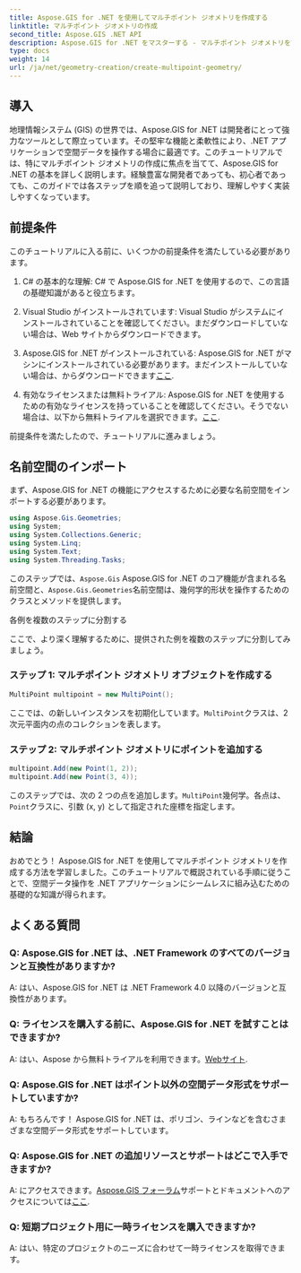 ```yaml
---
title: Aspose.GIS for .NET を使用してマルチポイント ジオメトリを作成する
linktitle: マルチポイント ジオメトリの作成
second_title: Aspose.GIS .NET API
description: Aspose.GIS for .NET をマスターする - マルチポイント ジオメトリを簡単に作成する方法を学びます。開発者向けの包括的なチュートリアル。
type: docs
weight: 14
url: /ja/net/geometry-creation/create-multipoint-geometry/
---
```

## 導入

地理情報システム (GIS) の世界では、Aspose.GIS for .NET は開発者にとって強力なツールとして際立っています。その堅牢な機能と柔軟性により、.NET アプリケーションで空間データを操作する場合に最適です。このチュートリアルでは、特にマルチポイント ジオメトリの作成に焦点を当てて、Aspose.GIS for .NET の基本を詳しく説明します。経験豊富な開発者であっても、初心者であっても、このガイドでは各ステップを順を追って説明しており、理解しやすく実装しやすくなっています。

## 前提条件

このチュートリアルに入る前に、いくつかの前提条件を満たしている必要があります。

1. C# の基本的な理解: C# で Aspose.GIS for .NET を使用するので、この言語の基礎知識があると役立ちます。

2. Visual Studio がインストールされています: Visual Studio がシステムにインストールされていることを確認してください。まだダウンロードしていない場合は、Web サイトからダウンロードできます。

3. Aspose.GIS for .NET がインストールされている: Aspose.GIS for .NET がマシンにインストールされている必要があります。まだインストールしていない場合は、からダウンロードできます[ここ](https://releases.aspose.com/gis/net/).

4. 有効なライセンスまたは無料トライアル: Aspose.GIS for .NET を使用するための有効なライセンスを持っていることを確認してください。そうでない場合は、以下から無料トライアルを選択できます。[ここ](https://releases.aspose.com/).

前提条件を満たしたので、チュートリアルに進みましょう。

## 名前空間のインポート

まず、Aspose.GIS for .NET の機能にアクセスするために必要な名前空間をインポートする必要があります。


```csharp
using Aspose.Gis.Geometries;
using System;
using System.Collections.Generic;
using System.Linq;
using System.Text;
using System.Threading.Tasks;
```

このステップでは、`Aspose.Gis` Aspose.GIS for .NET のコア機能が含まれる名前空間と、`Aspose.Gis.Geometries`名前空間は、幾何学的形状を操作するためのクラスとメソッドを提供します。

各例を複数のステップに分割する

ここで、より深く理解するために、提供された例を複数のステップに分割してみましょう。

### ステップ 1: マルチポイント ジオメトリ オブジェクトを作成する

```csharp
MultiPoint multipoint = new MultiPoint();
```

ここでは、の新しいインスタンスを初期化しています。`MultiPoint`クラスは、2 次元平面内の点のコレクションを表します。

### ステップ 2: マルチポイント ジオメトリにポイントを追加する

```csharp
multipoint.Add(new Point(1, 2));
multipoint.Add(new Point(3, 4));
```

このステップでは、次の 2 つの点を追加します。`MultiPoint`幾何学。各点は、`Point`クラスに、引数 (x, y) として指定された座標を指定します。

## 結論

おめでとう！ Aspose.GIS for .NET を使用してマルチポイント ジオメトリを作成する方法を学習しました。このチュートリアルで概説されている手順に従うことで、空間データ操作を .NET アプリケーションにシームレスに組み込むための基礎的な知識が得られます。

## よくある質問

### Q: Aspose.GIS for .NET は、.NET Framework のすべてのバージョンと互換性がありますか?
A: はい、Aspose.GIS for .NET は .NET Framework 4.0 以降のバージョンと互換性があります。

### Q: ライセンスを購入する前に、Aspose.GIS for .NET を試すことはできますか?
 A: はい、Aspose から無料トライアルを利用できます。[Webサイト](https://purchase.aspose.com/temporary-license/).

### Q: Aspose.GIS for .NET はポイント以外の空間データ形式をサポートしていますか?
A: もちろんです！ Aspose.GIS for .NET は、ポリゴン、ラインなどを含むさまざまな空間データ形式をサポートしています。

### Q: Aspose.GIS for .NET の追加リソースとサポートはどこで入手できますか?
 A: にアクセスできます。[Aspose.GIS フォーラム](https://forum.aspose.com/c/gis/33)サポートとドキュメントへのアクセスについては[ここ](https://reference.aspose.com/gis/net/).

### Q: 短期プロジェクト用に一時ライセンスを購入できますか?
A: はい、特定のプロジェクトのニーズに合わせて一時ライセンスを取得できます。